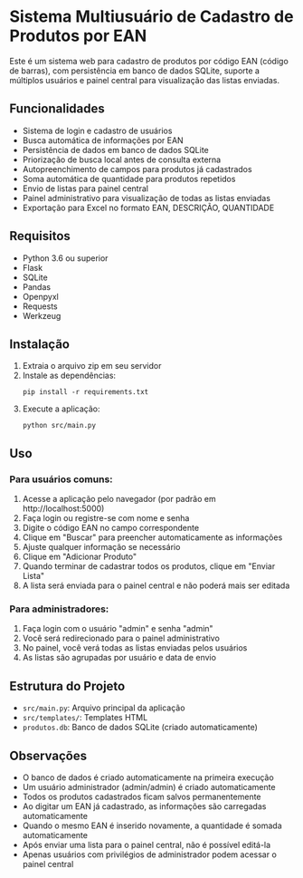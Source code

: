# Sistema Multiusuário de Cadastro de Produtos por EAN

Este é um sistema web para cadastro de produtos por código EAN (código de barras), com persistência em banco de dados SQLite, suporte a múltiplos usuários e painel central para visualização das listas enviadas.

## Funcionalidades

- Sistema de login e cadastro de usuários
- Busca automática de informações por EAN
- Persistência de dados em banco de dados SQLite
- Priorização de busca local antes de consulta externa
- Autopreenchimento de campos para produtos já cadastrados
- Soma automática de quantidade para produtos repetidos
- Envio de listas para painel central
- Painel administrativo para visualização de todas as listas enviadas
- Exportação para Excel no formato EAN, DESCRIÇÃO, QUANTIDADE

## Requisitos

- Python 3.6 ou superior
- Flask
- SQLite
- Pandas
- Openpyxl
- Requests
- Werkzeug

## Instalação

1. Extraia o arquivo zip em seu servidor
2. Instale as dependências:
   ```
   pip install -r requirements.txt
   ```
3. Execute a aplicação:
   ```
   python src/main.py
   ```

## Uso

### Para usuários comuns:
1. Acesse a aplicação pelo navegador (por padrão em http://localhost:5000)
2. Faça login ou registre-se com nome e senha
3. Digite o código EAN no campo correspondente
4. Clique em "Buscar" para preencher automaticamente as informações
5. Ajuste qualquer informação se necessário
6. Clique em "Adicionar Produto"
7. Quando terminar de cadastrar todos os produtos, clique em "Enviar Lista"
8. A lista será enviada para o painel central e não poderá mais ser editada

### Para administradores:
1. Faça login com o usuário "admin" e senha "admin"
2. Você será redirecionado para o painel administrativo
3. No painel, você verá todas as listas enviadas pelos usuários
4. As listas são agrupadas por usuário e data de envio

## Estrutura do Projeto

- `src/main.py`: Arquivo principal da aplicação
- `src/templates/`: Templates HTML
- `produtos.db`: Banco de dados SQLite (criado automaticamente)

## Observações

- O banco de dados é criado automaticamente na primeira execução
- Um usuário administrador (admin/admin) é criado automaticamente
- Todos os produtos cadastrados ficam salvos permanentemente
- Ao digitar um EAN já cadastrado, as informações são carregadas automaticamente
- Quando o mesmo EAN é inserido novamente, a quantidade é somada automaticamente
- Após enviar uma lista para o painel central, não é possível editá-la
- Apenas usuários com privilégios de administrador podem acessar o painel central
